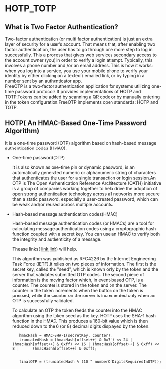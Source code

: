# HOTP_TOTP
## What is Two Factor Authentication?
Two-factor authentication (or multi factor authentication) is just an extra layer of security for a user’s account. That means that, after enabling two factor authentication, the user has to go through one more step to log in successfully. This a process that gives web services secondary access to the account owner (you) in order to verify a login attempt. Typically, this involves a phone number and /or an email address. This is how it works: when you log into a service, you use your mobile phone to verify your identity by either clicking on a texted / emailed link, or by typing in a number sent by an authenticator app.  
FreeOTP is a two-factor authentication application for systems utilizing one-time password protocols.It provides implementations of HOTP and TOTP.Tokens can be added by scanning a QR code or by manually entering in the token configuration.FreeOTP implements open standards: HOTP and TOTP.
## HOTP( An HMAC-Based One-Time Password Algorithm)
It is a one-time password (OTP) algorithm based on hash-based message authentication codes (HMAC).

- One-time password(OTP)
 
  It is also known as one-time pin or dynamic password, is an automatically generated numeric or alphanumeric string of characters that authenticates the user for a single transaction or login session.An OTP is The Open Authentication Reference Architecture (OATH) initiative is a group of companies working together to help drive the adoption of open strong authentication technology across all networks.more secure than a static password, especially a user-created password, which can be weak and/or reused across multiple accounts.

- Hash-based message authentication codes(HMAC)

  Hash-based message authentication codes (or HMACs) are a tool for calculating message authentication codes using a cryptographic hash function coupled with a secret key. You can use an HMAC to verify both the integrity and authenticity of a message.
  
  Thease links( [link](https://cryptography.io/en/latest/hazmat/primitives/mac/hmac/),[link](https://asecuritysite.com/encryption/hotp)) will help.
  
  This algorithm was published as RFC4226 by the Internet Engineering Task Force (IETF).it relies on two pieces of information. The first is the secret key, called the "seed", which is known only by the token and the server that validates submitted OTP codes. The second piece of information is the moving factor which, in event-based OTP, is a counter. The counter is stored in the token and on the server. The counter in the token increments when the button on the token is pressed, while the counter on the server is incremented only when an OTP is successfully validated.
  
  To calculate an OTP the token feeds the counter into the HMAC algorithm using the token seed as the key. HOTP uses the SHA-1 hash function in the HMAC. This produces a 160-bit value which is then reduced down to the 6 (or 8) decimal digits displayed by the token.
  
  ```
     hmacHash = HMAC-SHA-1(secretKey, counter);
     truncatedHash = (hmacHash[offset++] & 0x7f) << 24 | (hmacHash[offset++] & 0xff) << 16 | (hmacHash[offset++] & 0xff) << 8 |      (hmacHashh[offset++] & 0xff);
     
     
     finalOTP = (truncatedHash % (10 ^ numberOfDigitsRequiredInOTP));
  ```
